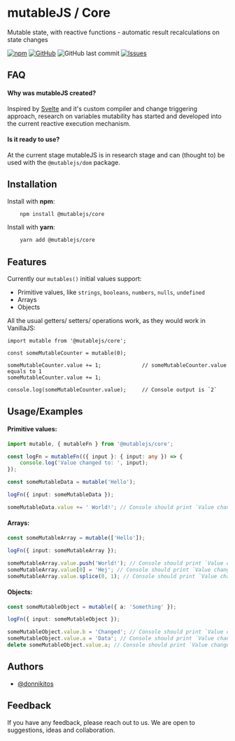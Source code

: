 # mutableJS / Core

Mutable state, with reactive functions - automatic result recalculations on state changes

[![npm](https://img.shields.io/npm/dw/@mutablejs/core?style=for-the-badge)](https://www.npmjs.com/package/@mutablejs/core) [![GitHub](https://img.shields.io/github/license/mutablejs/core?color=blue&style=for-the-badge)](https://github.com/mutableJS/core/blob/master/LICENSE)
![GitHub last commit](https://img.shields.io/github/last-commit/mutablejs/core?style=for-the-badge) [![Issues](https://img.shields.io/github/issues/mutableJS/core?style=for-the-badge)](https://github.com/mutableJS/core/issues)

## FAQ

#### Why was mutableJS created?

Inspired by [Svelte](https://github.com/sveltejs/svelte) and it's custom compiler and change triggering approach, research
on variables mutability has started and developed into the current reactive execution mechanism.

#### Is it ready to use?

At the current stage mutableJS is in research stage and can (thought to) be used with the `@mutablejs/dom` package.

## Installation

Install with **npm**:

```bash
    npm install @mutablejs/core
```

Install with **yarn**:

```bash
    yarn add @mutablejs/core
```

## Features

Currently our `mutables()` initial values support:

-   Primitive values, like `strings`, `booleans`, `numbers`, `nulls`, `undefined`
-   Arrays
-   Objects

All the usual getters/ setters/ operations work, as they would work in VanillaJS:

```
import mutable from '@mutablejs/core';

const someMutableCounter = mutable(0);

someMutableCounter.value += 1;             // someMutableCounter.value equals to 1
someMutableCounter.value += 1;

console.log(someMutableCounter.value);     // Console output is `2`
```

## Usage/Examples

#### Primitive values:

```typescript
import mutable, { mutableFn } from '@mutablejs/core';

const logFn = mutableFn(({ input }: { input: any }) => {
	console.log('Value changed to: ', input);
});

const someMutableData = mutable('Hello');

logFn({ input: someMutableData });

someMutableData.value += ' World!'; // Console should print `Value changed to: Hello World!`
```

#### Arrays:

```typescript
const someMutableArray = mutable(['Hello']);

logFn({ input: someMutableArray });

someMutableArray.value.push('World!'); // Console should print `Value changed to: ['Hello', 'World!']`
someMutableArray.value[0] = 'Hej'; // Console should print `Value changed to: ['Hej', 'World!']`
someMutableArray.value.splice(0, 1); // Console should print `Value changed to: ['World!']`
```

#### Objects:

```typescript
const someMutableObject = mutable({ a: 'Something' });

logFn({ input: someMutableObject });

someMutableObject.value.b = 'Changed'; // Console should print `Value changed to: { a: 'Something', b: 'Changed' }`
someMutableObject.value.a = 'Data'; // Console should print `Value changed to: { a: 'Data', b: 'Changed' }`
delete someMutableObject.value.a; // Console should print `Value changed to: { b: 'Changed' }`
```

## Authors

-   [@donnikitos](https://www.github.com/donnikitos)

## Feedback

If you have any feedback, please reach out to us. We are open to suggestions, ideas and collaboration.
